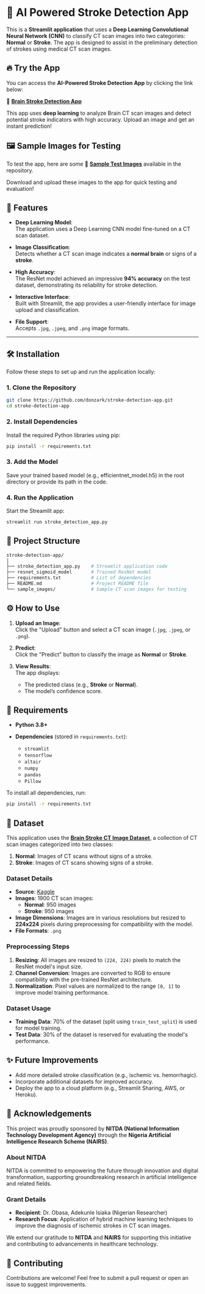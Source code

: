 # 🧠 AI Powered Stroke Detection App

This is a **Streamlit application** that uses a **Deep Learning Convolutional Neural Network (CNN)** to classify CT scan images into two categories: **Normal** or **Stroke**. The app is designed to assist in the preliminary detection of strokes using medical CT scan images.

## 🔥 Try the App  

You can access the **AI-Powered Stroke Detection App** by clicking the link below:  

🔗 [**Brain Stroke Detection App**](https://brain-stroke-app.streamlit.app/)  

This app uses **deep learning** to analyze Brain CT scan images and detect potential stroke indicators with high accuracy. Upload an image and get an instant prediction!  

## 🖼️ Sample Images for Testing  

To test the app, here are some 📂 [**Sample Test Images**](./Sample_test_images) available in the repository.  

Download and upload these images to the app for quick testing and evaluation!

## 🚀 Features

- **Deep Learning Model**:  
  The application uses a Deep Learning CNN model fine-tuned on a CT scan dataset.

- **Image Classification**:  
  Detects whether a CT scan image indicates a **normal brain** or signs of a **stroke**.
  
- **High Accuracy**:  
  The ResNet model achieved an impressive **94% accuracy** on the test dataset, demonstrating its reliability for stroke detection.

- **Interactive Interface**:  
  Built with Streamlit, the app provides a user-friendly interface for image upload and classification.

- **File Support**:  
  Accepts `.jpg`, `.jpeg`, and `.png` image formats.

---

## 🛠️ Installation

Follow these steps to set up and run the application locally:

### 1. Clone the Repository
```bash
git clone https://github.com/donzark/stroke-detection-app.git
cd stroke-detection-app
```

### 2. Install Dependencies
Install the required Python libraries using pip:

```bash
pip install -r requirements.txt
```

### 3. Add the Model
Save your trained based model (e.g., efficientnet_model.h5) in the root directory or provide its path in the code.

### 4. Run the Application
Start the Streamlit app:

```bash
streamlit run stroke_detection_app.py
```

## 📂 Project Structure
```graphql
stroke-detection-app/
│
├── stroke_detection_app.py    # Streamlit application code
├── resnet_sigmoid_model       # Trained ResNet model 
├── requirements.txt           # List of dependencies
├── README.md                  # Project README file
└── sample_images/             # Sample CT scan images for testing 
```

## ⚙️ How to Use

1. **Upload an Image**:  
   Click the "Upload" button and select a CT scan image (`.jpg`, `.jpeg`, or `.png`).

2. **Predict**:  
   Click the "Predict" button to classify the image as **Normal** or **Stroke**.

3. **View Results**:  
   The app displays:
   - The predicted class (e.g., **Stroke** or **Normal**).
   - The model’s confidence score.


## 🔧 Requirements

- **Python 3.8+**

- **Dependencies** (stored in `requirements.txt`):
  - `streamlit`
  - `tensorflow`
  - `altair`
  - `numpy`
  - `pandas`
  - `Pillow`

To install all dependencies, run:
```bash
pip install -r requirements.txt
```


## 📂 Dataset

This application uses the **[Brain Stroke CT Image Dataset](https://www.kaggle.com/datasets/afridirahman/brain-stroke-ct-image-dataset/data)**, a collection of CT scan images categorized into two classes:  
1. **Normal**: Images of CT scans without signs of a stroke.  
2. **Stroke**: Images of CT scans showing signs of a stroke.

### **Dataset Details**
- **Source**: [Kaggle](https://www.kaggle.com/datasets/afridirahman/brain-stroke-ct-image-dataset/data)
- **Images**: 1900 CT scan images:
  - **Normal**: 950 images
  - **Stroke**: 950 images
- **Image Dimensions**: Images are in various resolutions but resized to **224x224** pixels during preprocessing for compatibility with the model.
- **File Formats**: `.png`

### **Preprocessing Steps**
1. **Resizing**: All images are resized to `(224, 224)` pixels to match the ResNet model's input size.
2. **Channel Conversion**: Images are converted to RGB to ensure compatibility with the pre-trained ResNet architecture.
3. **Normalization**: Pixel values are normalized to the range `[0, 1]` to improve model training performance.

### **Dataset Usage**
- **Training Data**: 70% of the dataset (split using `train_test_split`) is used for model training.
- **Test Data**: 30% of the dataset is reserved for evaluating the model's performance.

## ✨ Future Improvements

- Add more detailed stroke classification (e.g., ischemic vs. hemorrhagic).
- Incorporate additional datasets for improved accuracy.
- Deploy the app to a cloud platform (e.g., Streamlit Sharing, AWS, or Heroku).

## 🙌 Acknowledgements

This project was proudly sponsored by **NITDA (National Information Technology Development Agency)** through the **Nigeria Artificial Intelligence Research Scheme (NAIRS)**.

### **About NITDA**
NITDA is committed to empowering the future through innovation and digital transformation, supporting groundbreaking research in artificial intelligence and related fields.

### **Grant Details**
- **Recipient**: Dr. Obasa, Adekunle Isiaka (Nigerian Researcher)  
- **Research Focus**: Application of hybrid machine learning techniques to improve the diagnosis of ischemic strokes in CT scan images.  

We extend our gratitude to **NITDA** and **NAIRS** for supporting this initiative and contributing to advancements in healthcare technology.

## 🤝 Contributing
Contributions are welcome! Feel free to submit a pull request or open an issue to suggest improvements.





